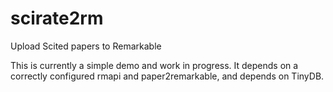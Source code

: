 # scirate2rm
Upload Scited papers to Remarkable

This is currently a simple demo and work in progress. It depends on a correctly configured rmapi and paper2remarkable, and depends on TinyDB.
